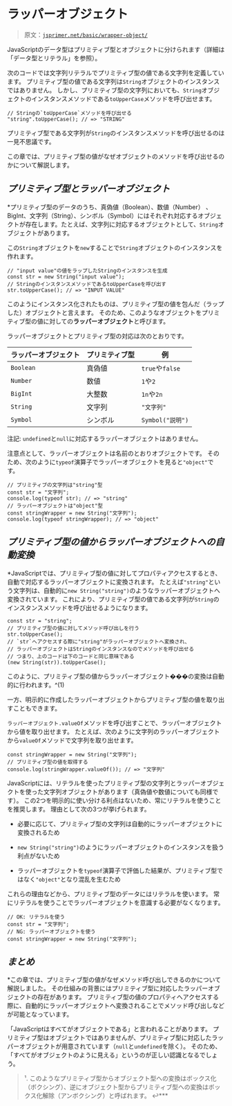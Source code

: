 # ラッパーオブジェクト

> 原文：[`jsprimer.net/basic/wrapper-object/`](https://jsprimer.net/basic/wrapper-object/)

JavaScriptのデータ型はプリミティブ型とオブジェクトに分けられます（詳細は「データ型とリテラル」を参照）。

次のコードでは文字列リテラルでプリミティブ型の値である文字列を定義しています。 プリミティブ型の値である文字列は`String`オブジェクトのインスタンスではありません。 しかし、プリミティブ型の文字列においても、`String`オブジェクトのインスタンスメソッドである`toUpperCase`メソッドを呼び出せます。

```
// Stringの`toUpperCase`メソッドを呼び出せる
"string".toUpperCase(); // => "STRING" 
```

プリミティブ型である文字列が`String`のインスタンスメソッドを呼び出せるのは一見不思議です。

この章では、プリミティブ型の値がなぜオブジェクトのメソッドを呼び出せるのかについて解説します。

## [](#primitive-type-and-wrapper-object)*プリミティブ型とラッパーオブジェクト*

*プリミティブ型のデータのうち、真偽値（Boolean）、数値（Number） 、BigInt、文字列（String）、シンボル（Symbol）にはそれぞれ対応するオブジェクトが存在します。たとえば、文字列に対応するオブジェクトとして、`String`オブジェクトがあります。

この`String`オブジェクトを`new`することで`String`オブジェクトのインスタンスを作れます。

```
// "input value"の値をラップしたStringのインスタンスを生成
const str = new String("input value");
// StringのインスタンスメソッドであるtoUpperCaseを呼び出す
str.toUpperCase(); // => "INPUT VALUE" 
```

このようにインスタンス化されたものは、プリミティブ型の値を包んだ（ラップした）オブジェクトと言えます。 そのため、このようなオブジェクトをプリミティブ型の値に対しての**ラッパーオブジェクト**と呼びます。

ラッパーオブジェクトとプリミティブ型の対応は次のとおりです。

| ラッパーオブジェクト | プリミティブ型 | 例 |
| --- | --- | --- |
| `Boolean` | 真偽値 | `true`や`false` |
| `Number` | 数値 | `1`や`2` |
| `BigInt` | 大整数 | `1n`や`2n` |
| `String` | 文字列 | `"文字列"` |
| `Symbol` | シンボル | `Symbol("説明")` |

注記: `undefined`と`null`に対応するラッパーオブジェクトはありません。

注意点として、ラッパーオブジェクトは名前のとおりオブジェクトです。 そのため、次のように`typeof`演算子でラッパーオブジェクトを見ると`"object"`です。

```
// プリミティブの文字列は"string"型
const str = "文字列";
console.log(typeof str); // => "string"
// ラッパーオブジェクトは"object"型
const stringWrapper = new String("文字列");
console.log(typeof stringWrapper); // => "object" 
```

## [](#convert-primitive-to-wrapper)*プリミティブ型の値からラッパーオブジェクトへの自動変換*

*JavaScriptでは、プリミティブ型の値に対してプロパティアクセスするとき、自動で対応するラッパーオブジェクトに変換されます。 たとえば`"string"`という文字列は、自動的に`new String("string")`のようなラッパーオブジェクトへ変換されています。 これにより、プリミティブ型の値である文字列が`String`のインスタンスメソッドを呼び出せるようになります。

```
const str = "string";
// プリミティブ型の値に対してメソッド呼び出しを行う
str.toUpperCase();
// `str`へアクセスする際に"string"がラッパーオブジェクトへ変換され、
// ラッパーオブジェクトはStringのインスタンスなのでメソッドを呼び出せる
// つまり、上のコードは下のコードと同じ意味である
(new String(str)).toUpperCase(); 
```

このように、プリミティブ型の値からラッパーオブジェクト���の変換は自動的に行われます。^(1)

一方、明示的に作成したラッパーオブジェクトからプリミティブ型の値を取り出すこともできます。

`ラッパーオブジェクト.valueOf`メソッドを呼び出すことで、ラッパーオブジェクトから値を取り出せます。 たとえば、次のように文字列のラッパーオブジェクトから`valueOf`メソッドで文字列を取り出せます。

```
const stringWrapper = new String("文字列");
// プリミティブ型の値を取得する
console.log(stringWrapper.valueOf()); // => "文字列" 
```

JavaScriptには、リテラルを使ったプリミティブ型の文字列とラッパーオブジェクトを使った文字列オブジェクトがあります（真偽値や数値についても同様です）。 この2つを明示的に使い分ける利点はないため、常にリテラルを使うことを推奨します。 理由として次の3つが挙げられます。

+   必要に応じて、プリミティブ型の文字列は自動的にラッパーオブジェクトに変換されるため

+   `new String("string")`のようにラッパーオブジェクトのインスタンスを扱う利点がないため

+   ラッパーオブジェクトを`typeof`演算子で評価した結果が、プリミティブ型ではなく`"object"`となり混乱を生むため

これらの理由などから、プリミティブ型のデータにはリテラルを使います。 常にリテラルを使うことでラッパーオブジェクトを意識する必要がなくなります。

```
// OK: リテラルを使う
const str = "文字列";
// NG: ラッパーオブジェクトを使う
const stringWrapper = new String("文字列"); 
```

## [](#wrapper-object-summary)*まとめ*

*この章では、プリミティブ型の値がなぜメソッド呼び出しできるのかについて解説しました。 その仕組みの背景にはプリミティブ型に対応したラッパーオブジェクトの存在があります。 プリミティブ型の値のプロパティへアクセスする際に、自動的にラッパーオブジェクトへ変換されることでメソッド呼び出しなどが可能となっています。

「JavaScriptはすべてがオブジェクトである」と言われることがあります。 プリミティブ型はオブジェクトではありませんが、プリミティブ型に対応したラッパーオブジェクトが用意されています（`null`と`undefined`を除く）。 そのため、「すべてがオブジェクトのように見える」というのが正しい認識となるでしょう。

> ¹. このようなプリミティブ型からオブジェクト型への変換はボックス化（ボクシング）、逆にオブジェクト型からプリミティブ型への変換はボックス化解除（アンボクシング）と呼ばれます。 ↩***
